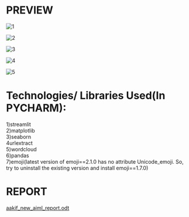 # PREVIEW

![1](https://github.com/aakif100/whatsapp-chat-analyser-ML-project-/assets/137098447/85f6b925-4b25-4348-af4a-1fb799b04228)



![2](https://github.com/aakif100/whatsapp-chat-analyser-ML-project-/assets/137098447/5b6e1275-9f1b-42f4-86ec-965bfb0483a0)


![3](https://github.com/aakif100/whatsapp-chat-analyser-ML-project-/assets/137098447/a3623ea7-2b1b-4d49-90ad-3991f1ffd4bd)


![4](https://github.com/aakif100/whatsapp-chat-analyser-ML-project-/assets/137098447/69d6b366-6a0c-4a66-87fd-d17b93919d00)


![5](https://github.com/aakif100/whatsapp-chat-analyser-ML-project-/assets/137098447/b2586976-9fff-4a05-bfd5-ffe57037aced)




# Technologies/ Libraries Used(In PYCHARM):


1)streamlit
<br>
2)matplotlib
<br>
3)seaborn
<br>
4urlextract
<br>
5)wordcloud
<br>
6)pandas
<br>
7)emoji(latest version of emoji==2.1.0 has no attribute Unicode_emoji. So, try to uninstall the existing version and install emoji==1.7.0)


# REPORT

[aakif_new_aiml_report.odt](https://github.com/aakif100/whatsapp-chat-analyser-ML-project-/files/14800710/aakif_new_aiml_report.odt)
